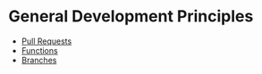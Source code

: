 # General Development Principles

- [Pull Requests](pull_requests.md)
- [Functions](functions.md)
- [Branches](branches.md)
